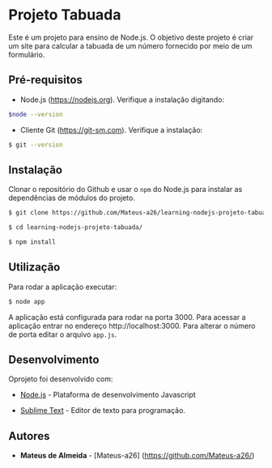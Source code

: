 # Projeto Tabuada

Este é um projeto para ensino de Node.js. O objetivo deste projeto é criar um site para calcular a tabuada de um número fornecido por meio de um formulário.

## Pré-requisitos

* Node.js (https://nodejs.org). Verifique a instalação digitando:

```bash
$node --version
```
* Cliente Git (https://git-sm.com). Verifique a instalação:
```bash
$ git --version
```

## Instalação

Clonar o repositório do Github e usar o `npm` do Node.js para instalar as dependências de módulos do projeto.
```bash
$ git clone https://github.com/Mateus-a26/learning-nodejs-projeto-tabuada.git

$ cd learning-nodejs-projeto-tabuada/

$ npm install
```

## Utilização

Para rodar a aplicação executar:
```bash
$ node app
```

A aplicação está configurada para rodar na porta 3000. Para acessar a aplicação entrar no endereço
http://localhost:3000. Para alterar o número de porta editar o arquivo `app.js`.

## Desenvolvimento

Oprojeto foi desenvolvido com:

* [Node.js](https://nodejs.org) - Plataforma de desenvolvimento Javascript

* [Sublime Text](https://www.sublimetext.com) - Editor de texto para programação.

## Autores

* **Mateus de Almeida** - [Mateus-a26] (https://github.com/Mateus-a26/)
